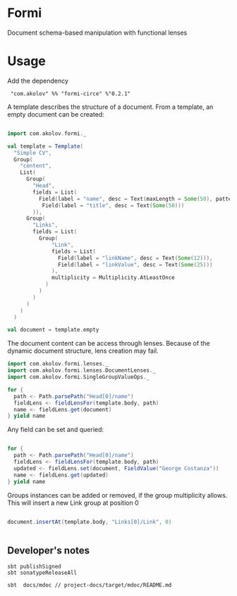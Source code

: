 # Formi

Document schema-based manipulation with functional lenses

# Usage

Add the dependency

     "com.akolov" %% "formi-circe" %"0.2.1"

A template describes the structure of a document.
From a template, an empty document can be created:

```scala mdoc:silent

import com.akolov.formi._

val template = Template( 
  "Simple CV",
  Group(
    "content",
    List(
      Group(
        "Head",
        fields = List(
          Field(label = "name", desc = Text(maxLength = Some(50), pattern = None)),
           Field(label = "title", desc = Text(Some(50)))
        )), 
      Group(
        "Links",
        fields = List(
          Group(
              "Link",
              fields = List(
                Field(label = "linkName", desc = Text(Some(12))),
                Field(label = "linkValue", desc = Text(Some(25)))
              ),
              multiplicity = Multiplicity.AtLeastOnce
            )
          )
        )
      )
    )
  )

val document = template.empty
```
 
The document content can be access through lenses. Because of the dynamic document structure, lens creation may fail.

```scala mdoc 
import com.akolov.formi.lenses._
import com.akolov.formi.lenses.DocumentLenses._
import com.akolov.formi.SingleGroupValueOps._

for {
  path <- Path.parsePath("Head[0]/name")
  fieldLens <- fieldLensFor(template.body, path)
  name <- fieldLens.get(document)
} yield name

```

Any field can be set and queried: 

```scala mdoc

for {
  path <- Path.parsePath("Head[0]/name")
  fieldLens <- fieldLensFor(template.body, path)
  updated <- fieldLens.set(document, FieldValue("George Costanza"))
  name <- fieldLens.get(updated)
} yield name

```

Groups instances can be added or removed, if the group multiplicity allows. This 
will insert a new Link group at position 0

```scala mdoc

document.insertAt(template.body, "Links[0]/Link", 0)
 
```
## Developer's notes

    sbt publishSigned
    sbt sonatypeReleaseAll

    sbt  docs/mdoc // project-docs/target/mdoc/README.md
 


 


